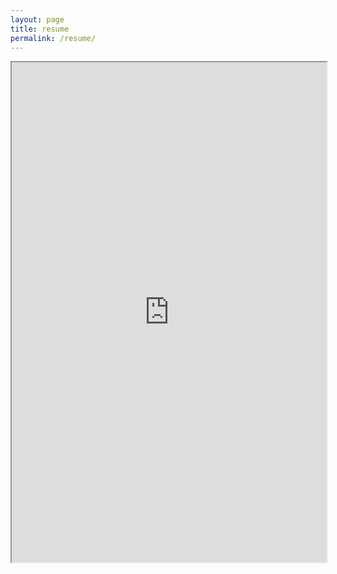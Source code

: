 ```yaml
---
layout: page
title: resume
permalink: /resume/
---
```


<iframe src="https://drive.google.com/file/d/18EUEekeOvSBKQeGDrhGffj7L6T9rqx2k/preview" width="100%" height="800px" allowfullscreen></iframe>
<!-- https://drive.google.com/file/d/18EUEekeOvSBKQeGDrhGffj7L6T9rqx2k/view?usp=sharing -->